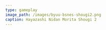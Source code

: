 ```yaml
---
type: gameplay
image_path: /images/byuu-bsnes-shougi2.png
caption: Hayazashi Nidan Morita Shougi 2
---
```

